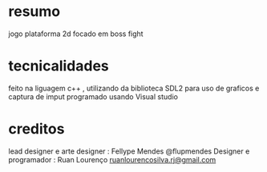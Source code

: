 # resumo

jogo plataforma 2d focado em boss fight

# tecnicalidades

feito na liguagem c++ , utilizando da biblioteca SDL2 para uso de graficos e captura de imput
programado usando Visual studio

# creditos

lead designer e arte designer : Fellype Mendes @flupmendes
Designer e programador : Ruan Lourenço ruanlourencosilva.rj@gmail.com
